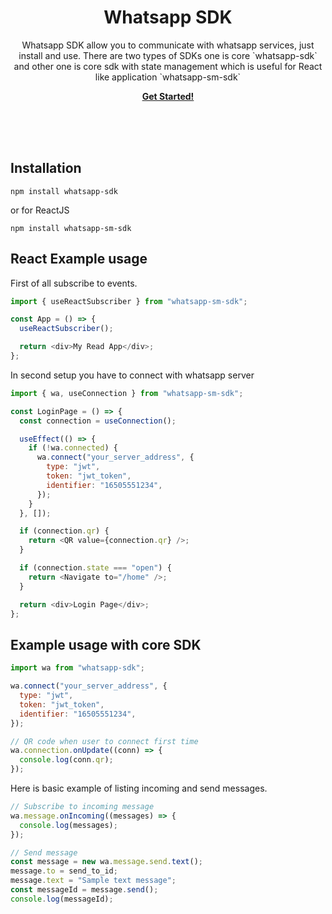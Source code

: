 <p>
    <h1 align="center">Whatsapp SDK</h1>
    <p align="center">
       Whatsapp SDK allow you to communicate with whatsapp services, just install and use. There are two types of SDKs one is
        core `whatsapp-sdk` and other one is core sdk with state management which is useful for React like application `whatsapp-sm-sdk`
    </p>
    <p align="center">
        <strong>
            <a href="https://ws-docs.bitrespond.com">Get Started!</a>
        </strong>
    </p>
    <br><br><br>
</p>

## Installation

```shell
npm install whatsapp-sdk
```

or for ReactJS

```shell
npm install whatsapp-sm-sdk
```

## React Example usage

First of all subscribe to events.

```js
import { useReactSubscriber } from "whatsapp-sm-sdk";

const App = () => {
  useReactSubscriber();

  return <div>My Read App</div>;
};
```

In second setup you have to connect with whatsapp server

```js
import { wa, useConnection } from "whatsapp-sm-sdk";

const LoginPage = () => {
  const connection = useConnection();

  useEffect(() => {
    if (!wa.connected) {
      wa.connect("your_server_address", {
        type: "jwt",
        token: "jwt_token",
        identifier: "16505551234",
      });
    }
  }, []);

  if (connection.qr) {
    return <QR value={connection.qr} />;
  }

  if (connection.state === "open") {
    return <Navigate to="/home" />;
  }

  return <div>Login Page</div>;
};
```

## Example usage with core SDK

```js
import wa from "whatsapp-sdk";

wa.connect("your_server_address", {
  type: "jwt",
  token: "jwt_token",
  identifier: "16505551234",
});

// QR code when user to connect first time
wa.connection.onUpdate((conn) => {
  console.log(conn.qr);
});
```

Here is basic example of listing incoming and send messages.

```js
// Subscribe to incoming message
wa.message.onIncoming((messages) => {
  console.log(messages);
});

// Send message
const message = new wa.message.send.text();
message.to = send_to_id;
message.text = "Sample text message";
const messageId = message.send();
console.log(messageId);
```
